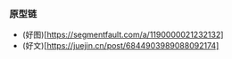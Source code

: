 ### 原型链
- (好图)[https://segmentfault.com/a/1190000021232132]
- (好文)[https://juejin.cn/post/6844903989088092174]
